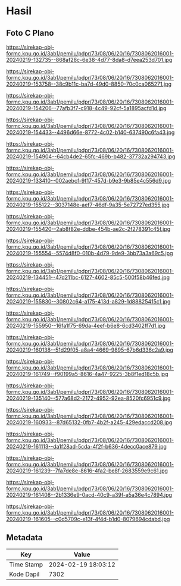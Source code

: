 # Hasil

## Foto C Plano

https://sirekap-obj-formc.kpu.go.id/3ab1/pemilu/pdpr/73/08/06/20/16/7308062016001-20240219-132735--868af28c-6e38-4d77-8da8-d7eea253d701.jpg

https://sirekap-obj-formc.kpu.go.id/3ab1/pemilu/pdpr/73/08/06/20/16/7308062016001-20240219-153758--38c9b11c-ba7d-49d0-8850-70c0ca065271.jpg

https://sirekap-obj-formc.kpu.go.id/3ab1/pemilu/pdpr/73/08/06/20/16/7308062016001-20240219-154206--77afb3f7-c918-4c49-92cf-5a1895acfd1d.jpg

https://sirekap-obj-formc.kpu.go.id/3ab1/pemilu/pdpr/73/08/06/20/16/7308062016001-20240219-154433--4496d66e-8772-4c02-b140-637490c6fa43.jpg

https://sirekap-obj-formc.kpu.go.id/3ab1/pemilu/pdpr/73/08/06/20/16/7308062016001-20240219-154904--64cb4de2-65fc-469b-b482-37732a294743.jpg

https://sirekap-obj-formc.kpu.go.id/3ab1/pemilu/pdpr/73/08/06/20/16/7308062016001-20240219-133410--002aebcf-9f17-457d-b9e3-9b85e4c556d9.jpg

https://sirekap-obj-formc.kpu.go.id/3ab1/pemilu/pdpr/73/08/06/20/16/7308062016001-20240219-155122--3037148e-aef7-46df-9a35-5e72727ed355.jpg

https://sirekap-obj-formc.kpu.go.id/3ab1/pemilu/pdpr/73/08/06/20/16/7308062016001-20240219-155420--2ab8f82e-ddbe-454b-ae2c-2f278391c45f.jpg

https://sirekap-obj-formc.kpu.go.id/3ab1/pemilu/pdpr/73/08/06/20/16/7308062016001-20240219-155554--5574d8f0-010b-4d79-9de9-3bb73a3a69c5.jpg

https://sirekap-obj-formc.kpu.go.id/3ab1/pemilu/pdpr/73/08/06/20/16/7308062016001-20240219-134451--47d211bc-6127-4602-85c5-500f58b46fed.jpg

https://sirekap-obj-formc.kpu.go.id/3ab1/pemilu/pdpr/73/08/06/20/16/7308062016001-20240219-155830--30802c64-a175-413d-a829-1d88825415c1.jpg

https://sirekap-obj-formc.kpu.go.id/3ab1/pemilu/pdpr/73/08/06/20/16/7308062016001-20240219-155950--16fa1f75-69da-4eef-b6e8-6cd3402ff7d1.jpg

https://sirekap-obj-formc.kpu.go.id/3ab1/pemilu/pdpr/73/08/06/20/16/7308062016001-20240219-160138--51d29f05-a8a4-4669-9895-67b6d336c2a9.jpg

https://sirekap-obj-formc.kpu.go.id/3ab1/pemilu/pdpr/73/08/06/20/16/7308062016001-20240219-161749--f90199a5-8616-4a47-9225-3b8f1ed18c5b.jpg

https://sirekap-obj-formc.kpu.go.id/3ab1/pemilu/pdpr/73/08/06/20/16/7308062016001-20240219-135140--577a68d2-2172-4952-92ea-8520fc6951c9.jpg

https://sirekap-obj-formc.kpu.go.id/3ab1/pemilu/pdpr/73/08/06/20/16/7308062016001-20240219-160933--87d65132-0fb7-4b2f-a245-429edaccd208.jpg

https://sirekap-obj-formc.kpu.go.id/3ab1/pemilu/pdpr/73/08/06/20/16/7308062016001-20240219-161113--da1f28ad-5cda-4f2f-b636-4decc0ace879.jpg

https://sirekap-obj-formc.kpu.go.id/3ab1/pemilu/pdpr/73/08/06/20/16/7308062016001-20240219-161239--7fa7de8e-8616-4fa2-be8f-2683559e9c61.jpg

https://sirekap-obj-formc.kpu.go.id/3ab1/pemilu/pdpr/73/08/06/20/16/7308062016001-20240219-161408--2b1336e9-0acd-40c9-a39f-a5a36e4c7894.jpg

https://sirekap-obj-formc.kpu.go.id/3ab1/pemilu/pdpr/73/08/06/20/16/7308062016001-20240219-161605--c0d5709c-e13f-4f4d-b1d0-8079694cdabd.jpg


## Metadata

| Key        | Value               |
| ---------- | ------------------- |
| Time Stamp | 2024-02-19 18:03:12 |
| Kode Dapil | 7302                |




